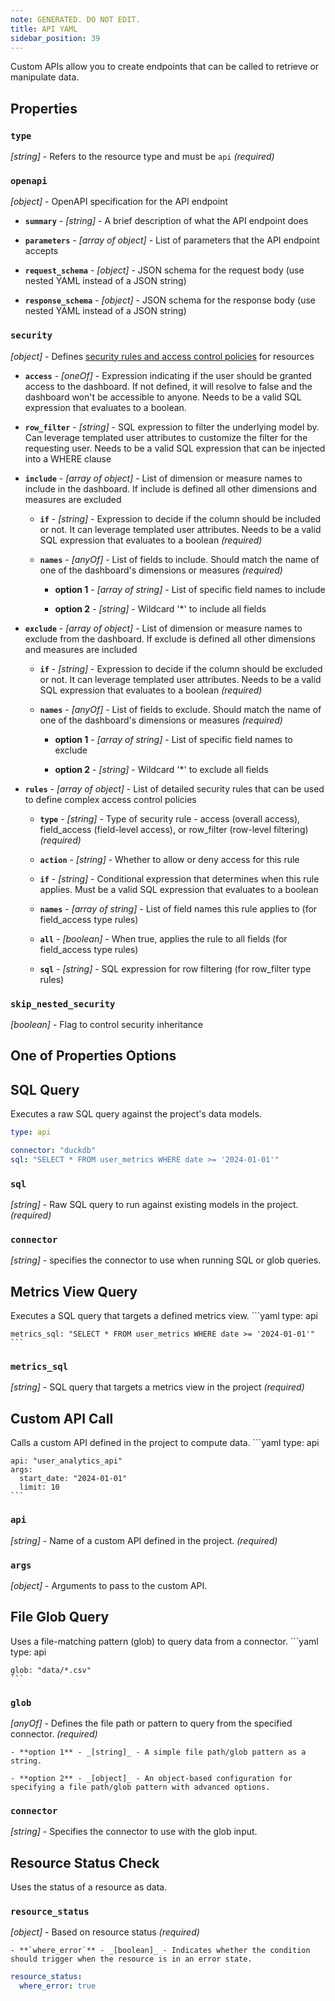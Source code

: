 ```yaml
---
note: GENERATED. DO NOT EDIT.
title: API YAML
sidebar_position: 39
---
```


Custom APIs allow you to create endpoints that can be called to retrieve or manipulate data.

## Properties

### `type`

_[string]_ - Refers to the resource type and must be `api` _(required)_

### `openapi`

_[object]_ - OpenAPI specification for the API endpoint 

  - **`summary`** - _[string]_ - A brief description of what the API endpoint does 

  - **`parameters`** - _[array of object]_ - List of parameters that the API endpoint accepts 

  - **`request_schema`** - _[object]_ - JSON schema for the request body (use nested YAML instead of a JSON string) 

  - **`response_schema`** - _[object]_ - JSON schema for the response body (use nested YAML instead of a JSON string) 

### `security`

_[object]_ - Defines [security rules and access control policies](/manage/security) for resources 

  - **`access`** - _[oneOf]_ - Expression indicating if the user should be granted access to the dashboard. If not defined, it will resolve to false and the dashboard won't be accessible to anyone. Needs to be a valid SQL expression that evaluates to a boolean. 

  - **`row_filter`** - _[string]_ - SQL expression to filter the underlying model by. Can leverage templated user attributes to customize the filter for the requesting user. Needs to be a valid SQL expression that can be injected into a WHERE clause 

  - **`include`** - _[array of object]_ - List of dimension or measure names to include in the dashboard. If include is defined all other dimensions and measures are excluded 

    - **`if`** - _[string]_ - Expression to decide if the column should be included or not. It can leverage templated user attributes. Needs to be a valid SQL expression that evaluates to a boolean _(required)_

    - **`names`** - _[anyOf]_ - List of fields to include. Should match the name of one of the dashboard's dimensions or measures _(required)_

      - **option 1** - _[array of string]_ - List of specific field names to include

      - **option 2** - _[string]_ - Wildcard '*' to include all fields

  - **`exclude`** - _[array of object]_ - List of dimension or measure names to exclude from the dashboard. If exclude is defined all other dimensions and measures are included 

    - **`if`** - _[string]_ - Expression to decide if the column should be excluded or not. It can leverage templated user attributes. Needs to be a valid SQL expression that evaluates to a boolean _(required)_

    - **`names`** - _[anyOf]_ - List of fields to exclude. Should match the name of one of the dashboard's dimensions or measures _(required)_

      - **option 1** - _[array of string]_ - List of specific field names to exclude

      - **option 2** - _[string]_ - Wildcard '*' to exclude all fields

  - **`rules`** - _[array of object]_ - List of detailed security rules that can be used to define complex access control policies 

    - **`type`** - _[string]_ - Type of security rule - access (overall access), field_access (field-level access), or row_filter (row-level filtering) _(required)_

    - **`action`** - _[string]_ - Whether to allow or deny access for this rule 

    - **`if`** - _[string]_ - Conditional expression that determines when this rule applies. Must be a valid SQL expression that evaluates to a boolean 

    - **`names`** - _[array of string]_ - List of field names this rule applies to (for field_access type rules) 

    - **`all`** - _[boolean]_ - When true, applies the rule to all fields (for field_access type rules) 

    - **`sql`** - _[string]_ - SQL expression for row filtering (for row_filter type rules) 

### `skip_nested_security`

_[boolean]_ - Flag to control security inheritance 

## One of Properties Options

## SQL Query

Executes a raw SQL query against the project's data models.
  ```yaml
  type: api
  
  connector: "duckdb"
  sql: "SELECT * FROM user_metrics WHERE date >= '2024-01-01'"
  ```


### `sql`

_[string]_ - Raw SQL query to run against existing models in the project. _(required)_

### `connector`

_[string]_ - specifies the connector to use when running SQL or glob queries. 

## Metrics View Query

Executes a SQL query that targets a defined metrics view.
    ```yaml
    type: api
  
    metrics_sql: "SELECT * FROM user_metrics WHERE date >= '2024-01-01'"
    ```


### `metrics_sql`

_[string]_ - SQL query that targets a metrics view in the project _(required)_

## Custom API Call

Calls a custom API defined in the project to compute data.
    ```yaml
    type: api
  
    api: "user_analytics_api"
    args:
      start_date: "2024-01-01"
      limit: 10
    ```


### `api`

_[string]_ - Name of a custom API defined in the project. _(required)_

### `args`

_[object]_ - Arguments to pass to the custom API. 

## File Glob Query

Uses a file-matching pattern (glob) to query data from a connector.
    ```yaml
    type: api
  
    glob: "data/*.csv"
    ```


### `glob`

_[anyOf]_ - Defines the file path or pattern to query from the specified connector. _(required)_

    - **option 1** - _[string]_ - A simple file path/glob pattern as a string.

    - **option 2** - _[object]_ - An object-based configuration for specifying a file path/glob pattern with advanced options.

### `connector`

_[string]_ - Specifies the connector to use with the glob input. 

## Resource Status Check

Uses the status of a resource as data.

### `resource_status`

_[object]_ - Based on resource status _(required)_

    - **`where_error`** - _[boolean]_ - Indicates whether the condition should trigger when the resource is in an error state. 

```yaml
resource_status:
  where_error: true
```
